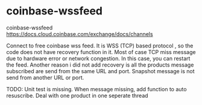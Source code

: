 # coinbase-wssfeed
coinbase-wssfeed
https://docs.cloud.coinbase.com/exchange/docs/channels

Connect to free coinbase wss feed.
It is WSS (TCP) based protocol , so the code does not have recovery function in it. 
Most of case TCP miss message due to hardware error or network congestion.  In this case, you can restart the feed. 
Another reason i did not add recovery is all the products message subscribed are send from the same URL and port. 
Snapshot message is not send from another URL or port. 

TODO:
Unit test is missing. 
When message missing, add function to auto resuscribe.
Deal with one product in one seperate thread 



